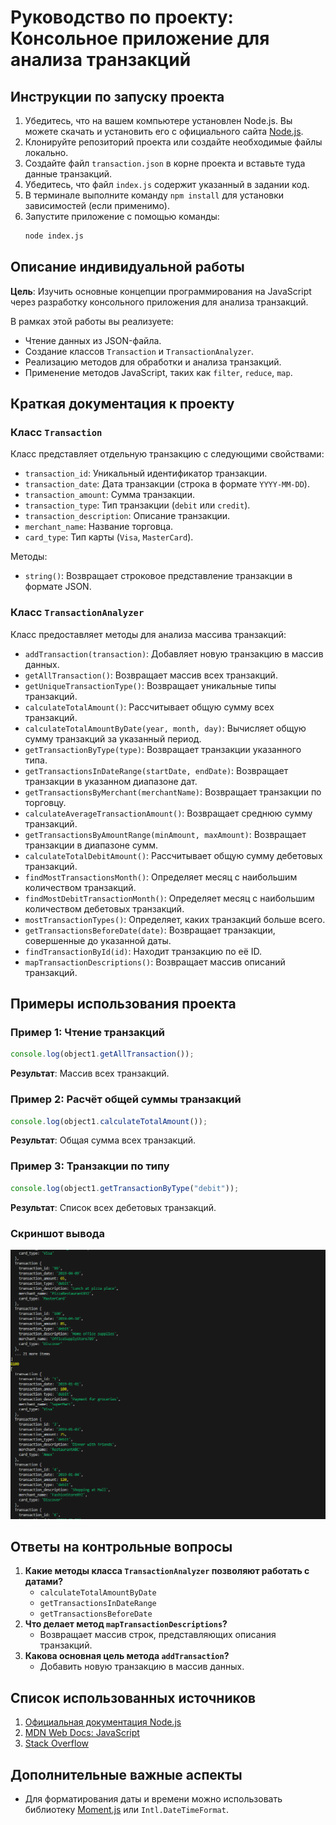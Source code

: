 # Руководство по проекту: Консольное приложение для анализа транзакций

## Инструкции по запуску проекта
1. Убедитесь, что на вашем компьютере установлен Node.js. Вы можете скачать и установить его с официального сайта [Node.js](https://nodejs.org/).
2. Клонируйте репозиторий проекта или создайте необходимые файлы локально.
3. Создайте файл `transaction.json` в корне проекта и вставьте туда данные транзакций.
4. Убедитесь, что файл `index.js` содержит указанный в задании код.
5. В терминале выполните команду `npm install` для установки зависимостей (если применимо).
6. Запустите приложение с помощью команды:
   ```bash
   node index.js
   ```

## Описание индивидуальной работы
**Цель**: Изучить основные концепции программирования на JavaScript через разработку консольного приложения для анализа транзакций.

В рамках этой работы вы реализуете:
- Чтение данных из JSON-файла.
- Создание классов `Transaction` и `TransactionAnalyzer`.
- Реализацию методов для обработки и анализа транзакций.
- Применение методов JavaScript, таких как `filter`, `reduce`, `map`.

## Краткая документация к проекту

### Класс `Transaction`
Класс представляет отдельную транзакцию с следующими свойствами:
- `transaction_id`: Уникальный идентификатор транзакции.
- `transaction_date`: Дата транзакции (строка в формате `YYYY-MM-DD`).
- `transaction_amount`: Сумма транзакции.
- `transaction_type`: Тип транзакции (`debit` или `credit`).
- `transaction_description`: Описание транзакции.
- `merchant_name`: Название торговца.
- `card_type`: Тип карты (`Visa`, `MasterCard`).

Методы:
- `string()`: Возвращает строковое представление транзакции в формате JSON.

### Класс `TransactionAnalyzer`
Класс предоставляет методы для анализа массива транзакций:
- `addTransaction(transaction)`: Добавляет новую транзакцию в массив данных.
- `getAllTransaction()`: Возвращает массив всех транзакций.
- `getUniqueTransactionType()`: Возвращает уникальные типы транзакций.
- `calculateTotalAmount()`: Рассчитывает общую сумму всех транзакций.
- `calculateTotalAmountByDate(year, month, day)`: Вычисляет общую сумму транзакций за указанный период.
- `getTransactionByType(type)`: Возвращает транзакции указанного типа.
- `getTransactionsInDateRange(startDate, endDate)`: Возвращает транзакции в указанном диапазоне дат.
- `getTransactionsByMerchant(merchantName)`: Возвращает транзакции по торговцу.
- `calculateAverageTransactionAmount()`: Возвращает среднюю сумму транзакций.
- `getTransactionsByAmountRange(minAmount, maxAmount)`: Возвращает транзакции в диапазоне сумм.
- `calculateTotalDebitAmount()`: Рассчитывает общую сумму дебетовых транзакций.
- `findMostTransactionsMonth()`: Определяет месяц с наибольшим количеством транзакций.
- `findMostDebitTransactionMonth()`: Определяет месяц с наибольшим количеством дебетовых транзакций.
- `mostTransactionTypes()`: Определяет, каких транзакций больше всего.
- `getTransactionsBeforeDate(date)`: Возвращает транзакции, совершенные до указанной даты.
- `findTransactionById(id)`: Находит транзакцию по её ID.
- `mapTransactionDescriptions()`: Возвращает массив описаний транзакций.

## Примеры использования проекта

### Пример 1: Чтение транзакций
```javascript
console.log(object1.getAllTransaction());
```
**Результат**: Массив всех транзакций.

### Пример 2: Расчёт общей суммы транзакций
```javascript
console.log(object1.calculateTotalAmount());
```
**Результат**: Общая сумма всех транзакций.

### Пример 3: Транзакции по типу
```javascript
console.log(object1.getTransactionByType("debit"));
```
**Результат**: Список всех дебетовых транзакций.

### Скриншот вывода
![alt text](image.png)
## Ответы на контрольные вопросы
1. **Какие методы класса `TransactionAnalyzer` позволяют работать с датами?**
   - `calculateTotalAmountByDate`
   - `getTransactionsInDateRange`
   - `getTransactionsBeforeDate`
2. **Что делает метод `mapTransactionDescriptions`?**
   - Возвращает массив строк, представляющих описания транзакций.
3. **Какова основная цель метода `addTransaction`?**
   - Добавить новую транзакцию в массив данных.

## Список использованных источников
1. [Официальная документация Node.js](https://nodejs.org/)
2. [MDN Web Docs: JavaScript](https://developer.mozilla.org/ru/docs/Web/JavaScript)
3. [Stack Overflow](https://stackoverflow.com/)

## Дополнительные важные аспекты
- Для форматирования даты и времени можно использовать библиотеку [Moment.js](https://momentjs.com/) или `Intl.DateTimeFormat`.

